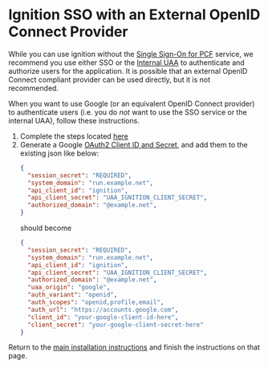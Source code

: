 # Ignition SSO with an External OpenID Connect Provider
While you can use ignition without the [Single Sign-On for PCF](./sso.md) service,
we recommend you use either SSO or the [Internal UAA](./internal_uaa.md) to
authenticate and authorize users for the application. It is possible that an
external OpenID Connect compliant provider can be used directly, but it is not
recommended.

When you want to use Google (or an equivalent OpenID Connect provider) to
authenticate users (i.e. you do _not_ want to use the SSO service or the internal UAA),
follow these instructions.

1. Complete the steps located
   [here](./README.md#create-the-ignition-config-user-provided-service)
1. Generate a Google [OAuth2 Client ID and Secret](https://console.developers.google.com/apis/credentials),
   and add them to the existing json like below:
   ```json
   {
     "session_secret": "REQUIRED",
     "system_domain": "run.example.net",
     "api_client_id": "ignition",
     "api_client_secret": "UAA_IGNITION_CLIENT_SECRET",
     "authorized_domain": "@example.net",
   }
   ```
   should become
   ```json
   {
     "session_secret": "REQUIRED",
     "system_domain": "run.example.net",
     "api_client_id": "ignition",
     "api_client_secret": "UAA_IGNITION_CLIENT_SECRET",
     "authorized_domain": "@example.net",
     "uaa_origin": "google",
     "auth_variant": "openid",
     "auth_scopes": "openid,profile,email",
     "auth_url": "https://accounts.google.com",
     "client_id": "your-google-client-id-here",
     "client_secret": "your-google-client-secret-here"
   }
   ```
Return to the [main installation
instructions](./README.md#finish-the-json-and-create-the-service-in-pas)
and finish the instructions on that page.
